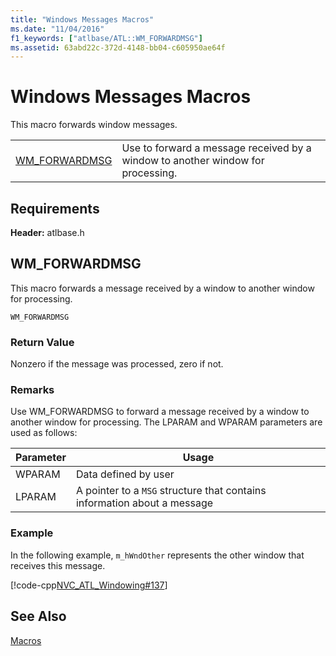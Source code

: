 ```yaml
---
title: "Windows Messages Macros"
ms.date: "11/04/2016"
f1_keywords: ["atlbase/ATL::WM_FORWARDMSG"]
ms.assetid: 63abd22c-372d-4148-bb04-c605950ae64f
---
```

# Windows Messages Macros

This macro forwards window messages.

|||
|-|-|
|[WM_FORWARDMSG](#wm_forwardmsg)|Use to forward a message received by a window to another window for processing.|

## Requirements

**Header:** atlbase.h

##  <a name="wm_forwardmsg"></a>  WM_FORWARDMSG

This macro forwards a message received by a window to another window for processing.

```
WM_FORWARDMSG
```

### Return Value

Nonzero if the message was processed, zero if not.

### Remarks

Use WM_FORWARDMSG to forward a message received by a window to another window for processing. The LPARAM and WPARAM parameters are used as follows:

|Parameter|Usage|
|---------------|-----------|
|WPARAM|Data defined by user|
|LPARAM|A pointer to a `MSG` structure that contains information about a message|

### Example

In the following example, `m_hWndOther` represents the other window that receives this message.

[!code-cpp[NVC_ATL_Windowing#137](../../atl/codesnippet/cpp/windows-messages-macros_1.cpp)]

## See Also

[Macros](../../atl/reference/atl-macros.md)
